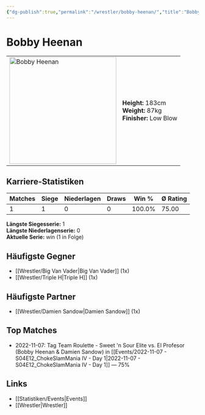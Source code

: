 ```yaml
---
{"dg-publish":true,"permalink":"/wrestler/bobby-heenan/","title":"Bobby Heenan","tags":["wrestler"],"noteIcon":""}
---
```



# Bobby Heenan

<table>
        <tr>
        <td><img src="https://github.com/CptSpaulding1980/choke-slam-wrestling/releases/download/images/Bobby_Heenan.png" width="280" alt="Bobby Heenan"></td>
        <td>
        <b>Height:</b> 183cm<br>
        <b>Weight:</b> 87kg<br>
        <b>Finisher:</b> Low Blow<br>
        </td>
        </tr>
        </table>
        
## Karriere-Statistiken

| Matches | Siege | Niederlagen | Draws | Win % | Ø Rating |
|---------|-------|-------------|-------|-------|-----------|
| 1 | 1 | 0 | 0 | 100.0% | 75.00 |

**Längste Siegesserie:** 1<br>**Längste Niederlagenserie:** 0<br>**Aktuelle Serie:** win (1 in Folge)


## Häufigste Gegner
- [[Wrestler/Big Van Vader\|Big Van Vader]] (1x)
- [[Wrestler/Triple H\|Triple H]] (1x)

## Häufigste Partner
- [[Wrestler/Damien Sandow\|Damien Sandow]] (1x)

## Top Matches
- 2022-11-07: Tag Team Roulette - Sweet 'n Sour Elite vs. El Profesor (Bobby Heenan & Damien Sandow) in [[Events/2022-11-07 - S04E12_ChokeSlamMania IV - Day 1\|2022-11-07 - S04E12_ChokeSlamMania IV - Day 1]] — 75%

## Links
- [[Statistiken/Events\|Events]]
- [[Wrestler\|Wrestler]]

